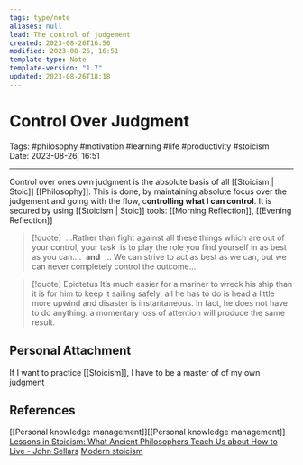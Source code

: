 ```yaml
---
tags: type/note
aliases: null
lead: The control of judgement
created: 2023-08-26T16:50
modified: 2023-08-26, 16:51
template-type: Note
template-version: "1.7"
updated: 2023-08-26T18:18
---
```


# Control Over Judgment

Tags:  #philosophy  #motivation #learning #life #productivity #stoicism  
Date: 2023-08-26, 16:51

---

Control over ones own judgment is the absolute basis of all [[Stoicism | Stoic]] [[Philosophy]]. This is done, by maintaining absolute focus over the judgement and  going with the flow, c**ontrolling what I can control**. It is secured by using [[Stoicism | Stoic]] tools: [[Morning Reflection]], [[Evening Reflection]]

> [!quote]
>  ...Rather than fight against all these things which are out of your control, your task 
>  is to play the role you find yourself in as best as you can....
>  **and**
>  ... We can strive to act as best as we can, but we can never completely control the outcome....

> [!quote] Epictetus
> It’s much easier for a mariner to wreck his ship than it is for him to keep it sailing 
> safely; all he has to do is head a little more upwind and disaster is instantaneous. In 
> fact, he does not have to do anything: a momentary loss of attention will 
> produce the same result.

## Personal Attachment

If I want to practice [[Stoicism]], I have to be a master of of my own judgment

## References

[[Personal knowledge management]][[Personal knowledge management]]
[Lessons in Stoicism: What Ancient Philosophers Teach Us about How to Live - John Sellars](https://books.google.cz/books/about/Lessons_in_Stoicism.html?id=ky84zQEACAAJ&redir_esc=y)
[Modern stoicism](https://modernstoicism.com/)

